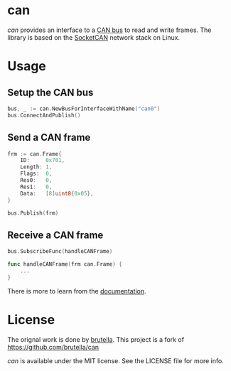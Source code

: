 # can

*can* provides an interface to a [CAN bus](https://www.kernel.org/doc/Documentation/networking/can.txt) to read and write frames. The library is based on the [SocketCAN](https://github.com/torvalds/linux/blob/097f70b3c4d84ffccca15195bdfde3a37c0a7c0f/include/uapi/linux/can.h) network stack on Linux.

# Usage

## Setup the CAN bus

```go
bus, _ := can.NewBusForInterfaceWithName("can0")
bus.ConnectAndPublish()
```

## Send a CAN frame

```go
frm := can.Frame{
	ID:     0x701,
	Length: 1,
	Flags:  0,
	Res0:   0,
	Res1:   0,
	Data:   [8]uint8{0x05},
}

bus.Publish(frm)
```
    
## Receive a CAN frame

```go
bus.SubscribeFunc(handleCANFrame)

func handleCANFrame(frm can.Frame) {    
    ...
}
```

There is more to learn from the [documentation](http://godoc.org/github.com/sitec-systems/can).

# License

The orignal work is done by [brutella](https://github.com/brutella). This project is a fork of https://github.com/brutella/can

*can* is available under the MIT license. See the LICENSE file for more info.
